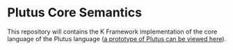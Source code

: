 Plutus Core Semantics
=====================

This repository will contains the K Framework implementation of the core
language of the Plutus language ([a prototype of Plutus can be viewed
here](https://github.com/input-output-hk/plutus-prototype)).
